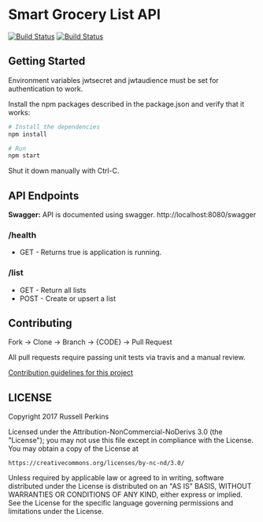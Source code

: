 # Smart Grocery List API

[![Build Status](https://travis-ci.org/SmartGroceryList/api.svg?branch=master)](https://travis-ci.org/SmartGroceryList/api)
[![Build Status](https://david-dm.org/SmartGroceryList/api.svg)](https://david-dm.org/SmartGroceryList/api)

## Getting Started

Environment variables jwtsecret and jwtaudience must be set for authentication to work.

Install the npm packages described in the package.json and verify that it works:

```bash
# Install the dependencies
npm install

# Run
npm start
```

Shut it down manually with Ctrl-C.

## API Endpoints

**Swagger:** API is documented using swagger. http://localhost:8080/swagger

### /health
- GET - Returns true is application is running. 

### /list
- GET - Return all lists
- POST - Create or upsert a list


## Contributing

Fork -> Clone -> Branch -> {CODE} -> Pull Request

All pull requests require passing unit tests via travis and a manual review. 

[Contribution guidelines for this project](CONTRIBUTING.md)

## LICENSE
Copyright 2017 Russell Perkins

Licensed under the Attribution-NonCommercial-NoDerivs 3.0 (the "License");
you may not use this file except in compliance with the License.
You may obtain a copy of the License at

    https://creativecommons.org/licenses/by-nc-nd/3.0/

Unless required by applicable law or agreed to in writing, software
distributed under the License is distributed on an "AS IS" BASIS,
WITHOUT WARRANTIES OR CONDITIONS OF ANY KIND, either express or implied.
See the License for the specific language governing permissions and
limitations under the License.
